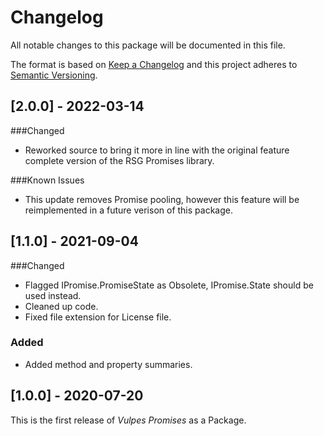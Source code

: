# Changelog
All notable changes to this package will be documented in this file.

The format is based on [Keep a Changelog](http://keepachangelog.com/en/1.0.0/)
and this project adheres to [Semantic Versioning](http://semver.org/spec/v2.0.0.html).

## [2.0.0] - 2022-03-14
###Changed
- Reworked source to bring it more in line with the original feature complete version of the RSG Promises library.

###Known Issues
- This update removes Promise pooling, however this feature will be reimplemented in a future verison of this package.

## [1.1.0] - 2021-09-04
###Changed
- Flagged IPromise.PromiseState as Obsolete, IPromise.State should be used instead.
- Cleaned up code.
- Fixed file extension for License file.

### Added
- Added method and property summaries.

## [1.0.0] - 2020-07-20
This is the first release of *Vulpes Promises* as a Package.